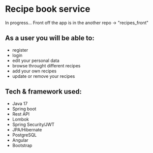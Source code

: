 # Recipe book service

In progress...
Front off the app is in the another repo -> "recipes_front"

## As a user you will be able to: 
* register
* login
* edit your personal data
* browse throught different recipes
* add your own recipes
* update or remove your recipes

## Tech & framework used:
* Java 17
* Spring boot
* Rest API
* Lombok
* Spring Security/JWT
* JPA/Hibernate
* PostgreSQL
* Angular
* Bootstrap
